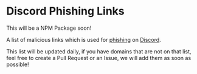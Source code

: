 # Discord Phishing Links

This will be a NPM Package soon!

A list of malicious links which is used for [phishing](https://en.wikipedia.org/wiki/Phishing) on [Discord](https://discord.com).

This list will be updated daily, if you have domains that are not on that list, feel free to create a Pull Request or an Issue, we will add them as soon as possible!

